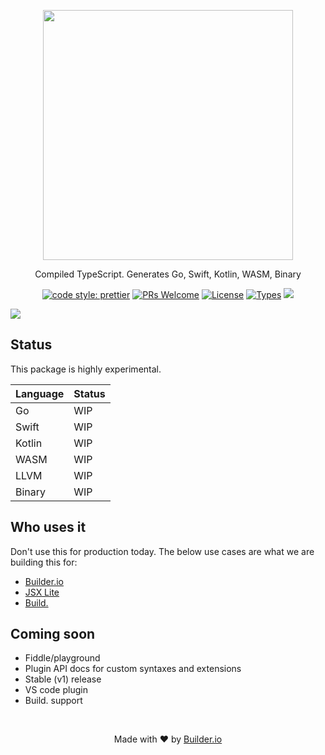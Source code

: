 <p align="center"><img width="400" src="https://cdn.builder.io/api/v1/image/assets%2FYJIGb4i01jvw0SRdL5Bt%2F265056f48a654204a2491f1f10aa1785"></p>

<p align="center">
  Compiled TypeScript. Generates Go, Swift, Kotlin, WASM, Binary
</p>

<p align="center">
  <a href="https://github.com/prettier/prettier"><img alt="code style: prettier" src="https://img.shields.io/badge/code_style-prettier-ff69b4.svg" /></a>
  <a href="https://github.com/BuilderIO/ts-lite/pulls"><img alt="PRs Welcome" src="https://img.shields.io/badge/PRs-welcome-brightgreen.svg" /></a>
  <a href="https://github.com/BuilderIO/ts-lite"><img alt="License" src="https://img.shields.io/github/license/BuilderIO/ts-lite" /></a>
  <a href="https://www.npmjs.com/package/@ts-lite/core"><img alt="Types" src="https://img.shields.io/npm/types/@ts-lite/core" /></a>
  <a href="https://www.npmjs.com/package/@ts-lite/core" rel="nofollow"><img src="https://img.shields.io/npm/v/@ts-lite/core.svg?sanitize=true"></a>
</p>

<img src="https://imgur.com/bzsS7us.gif">

## Status

This package is highly experimental.

| Language | Status |
| -------- | ------ |
| Go       | WIP    |
| Swift    | WIP    |
| Kotlin   | WIP    |
| WASM     | WIP    |
| LLVM     | WIP    |
| Binary   | WIP    |

## Who uses it

Don't use this for production today. The below use cases are what we are building this for:

- [Builder.io](https://github.com/builderio/builder)
- [JSX Lite](https://github.com/builderio/jsx-lite)
- [Build.](https://github.com/builderio/build.)

## Coming soon

- Fiddle/playground
- Plugin API docs for custom syntaxes and extensions
- Stable (v1) release
- VS code plugin
- Build. support

<br />
<p align="center">
  Made with ❤️ by <a target="_blank" href="https://www.builder.io/">Builder.io</a>
</p>
